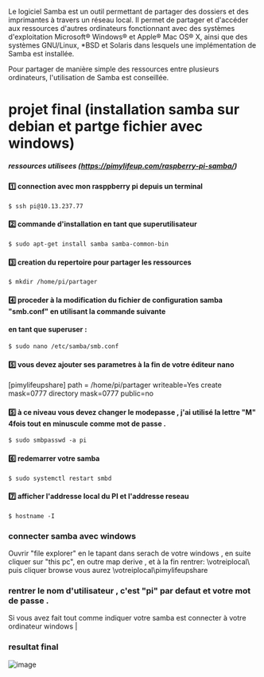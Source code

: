 Le logiciel Samba est un outil permettant de partager des dossiers et des imprimantes à travers un réseau local. Il permet de partager et d'accéder aux ressources d'autres ordinateurs fonctionnant avec des systèmes d'exploitation Microsoft® Windows® et Apple® Mac OS® X, ainsi que des systèmes GNU/Linux, *BSD et Solaris dans lesquels une implémentation de Samba est installée.

Pour partager de manière simple des ressources entre plusieurs ordinateurs, l'utilisation de Samba est conseillée.

# projet final (installation samba sur debian et partge fichier avec windows)

##### ressources utilisees (https://pimylifeup.com/raspberry-pi-samba/)

#### :one: connection avec mon rasppberry pi depuis un terminal 
 ````$ ssh pi@10.13.237.77````
#### :two: commande d'installation en tant que superutilisateur
````$ sudo apt-get install samba samba-common-bin````
#### :three: creation du repertoire pour partager les ressources 
````$ mkdir /home/pi/partager````
#### :four: proceder à la modification du fichier de configuration samba "smb.conf" en utilisant la commande suivante
#### en tant que superuser :
````$ sudo nano /etc/samba/smb.conf````
#### :five: vous devez ajouter ses parametres à la fin de votre éditeur nano
[pimylifeupshare]
path = /home/pi/partager
writeable=Yes
create mask=0777
directory mask=0777
public=no
#### :five: à ce niveau vous devez changer le modepasse , j'ai utilisé la lettre "M" 4fois  tout en minuscule comme mot de passe .

````$ sudo smbpasswd -a pi````
#### :six: redemarrer votre samba 

````$ sudo systemctl restart smbd````
#### :seven: afficher l'addresse local du PI et l'addresse reseau

````$ hostname -I````


### connecter samba avec windows 
Ouvrir "file explorer" en le tapant dans serach de votre windows , en suite cliquer sur "this pc", en outre map derive , et à la fin rentrer:    \\votreiplocal\ puis cliquer browse vous aurez \\votreiplocal\pimylifeupshare 

### rentrer le nom d'utilisateur , c'est "pi" par defaut et votre mot de passe .
Si vous avez fait tout comme indiquer votre samba est connecter à votre ordinateur windows |

### resultat final 
![image](fichierpartager2.PNG)
